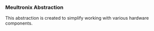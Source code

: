 ### Meultronix Abstraction
This abstraction is created to simplify working with various hardware components.